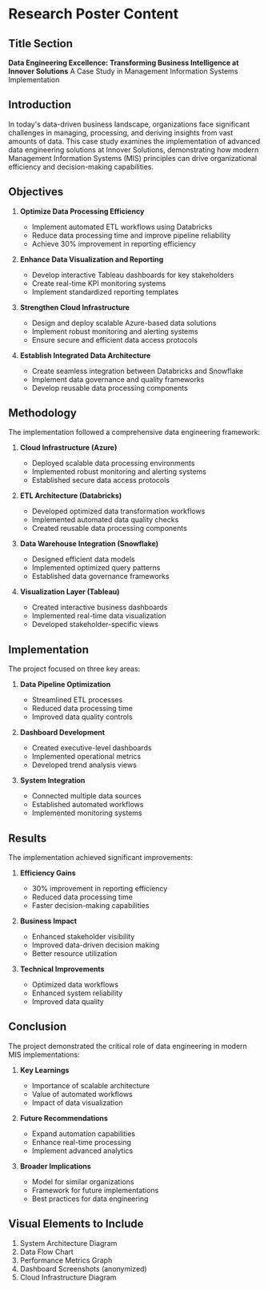 # Research Poster Content

## Title Section
**Data Engineering Excellence: Transforming Business Intelligence at Innover Solutions**
A Case Study in Management Information Systems Implementation

## Introduction
In today's data-driven business landscape, organizations face significant challenges in managing, processing, and deriving insights from vast amounts of data. This case study examines the implementation of advanced data engineering solutions at Innover Solutions, demonstrating how modern Management Information Systems (MIS) principles can drive organizational efficiency and decision-making capabilities.

## Objectives
1. **Optimize Data Processing Efficiency**
   - Implement automated ETL workflows using Databricks
   - Reduce data processing time and improve pipeline reliability
   - Achieve 30% improvement in reporting efficiency

2. **Enhance Data Visualization and Reporting**
   - Develop interactive Tableau dashboards for key stakeholders
   - Create real-time KPI monitoring systems
   - Implement standardized reporting templates

3. **Strengthen Cloud Infrastructure**
   - Design and deploy scalable Azure-based data solutions
   - Implement robust monitoring and alerting systems
   - Ensure secure and efficient data access protocols

4. **Establish Integrated Data Architecture**
   - Create seamless integration between Databricks and Snowflake
   - Implement data governance and quality frameworks
   - Develop reusable data processing components

## Methodology
The implementation followed a comprehensive data engineering framework:

1. **Cloud Infrastructure (Azure)**
   - Deployed scalable data processing environments
   - Implemented robust monitoring and alerting systems
   - Established secure data access protocols

2. **ETL Architecture (Databricks)**
   - Developed optimized data transformation workflows
   - Implemented automated data quality checks
   - Created reusable data processing components

3. **Data Warehouse Integration (Snowflake)**
   - Designed efficient data models
   - Implemented optimized query patterns
   - Established data governance frameworks

4. **Visualization Layer (Tableau)**
   - Created interactive business dashboards
   - Implemented real-time data visualization
   - Developed stakeholder-specific views

## Implementation
The project focused on three key areas:

1. **Data Pipeline Optimization**
   - Streamlined ETL processes
   - Reduced data processing time
   - Improved data quality controls

2. **Dashboard Development**
   - Created executive-level dashboards
   - Implemented operational metrics
   - Developed trend analysis views

3. **System Integration**
   - Connected multiple data sources
   - Established automated workflows
   - Implemented monitoring systems

## Results
The implementation achieved significant improvements:

1. **Efficiency Gains**
   - 30% improvement in reporting efficiency
   - Reduced data processing time
   - Faster decision-making capabilities

2. **Business Impact**
   - Enhanced stakeholder visibility
   - Improved data-driven decision making
   - Better resource utilization

3. **Technical Improvements**
   - Optimized data workflows
   - Enhanced system reliability
   - Improved data quality

## Conclusion
The project demonstrated the critical role of data engineering in modern MIS implementations:

1. **Key Learnings**
   - Importance of scalable architecture
   - Value of automated workflows
   - Impact of data visualization

2. **Future Recommendations**
   - Expand automation capabilities
   - Enhance real-time processing
   - Implement advanced analytics

3. **Broader Implications**
   - Model for similar organizations
   - Framework for future implementations
   - Best practices for data engineering

## Visual Elements to Include
1. System Architecture Diagram
2. Data Flow Chart
3. Performance Metrics Graph
4. Dashboard Screenshots (anonymized)
5. Cloud Infrastructure Diagram 